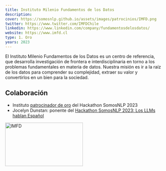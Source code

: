 ```yaml
---
title: Instituto Milenio Fundamentos de los Datos
description:
cover: https://somosnlp.github.io/assets/images/patrocinios/IMFD.png
twitter: https://www.twitter.com/IMFDChile
linkedin: https://www.linkedin.com/company/fundamentosdelosdatos/
website: https://www.imfd.cl
type: 1. Oro
years: 2023
---
```


El Instituto Milenio Fundamentos de los Datos es un centro de referencia, que desarrolla investigación de frontera e interdisciplinaria en torno a los problemas fundamentales en materia de datos. Nuestra misión es ir a la raíz de los datos para comprender su complejidad, extraer su valor y convertirlos en un bien para la sociedad.

## Colaboración

- Instituto [patrocinador de oro](https://somosnlp.org/blog/anuncio-patrocinios-2023) del Hackathon SomosNLP 2023
- Jocelyn Dunstan: ponente del [Hackathon SomosNLP 2023: Los LLMs hablan Español](https://somosnlp.org/blog/hackathon-2023)

<div class="flex justify-center">
    <img alt="IMFD" width="250" height="140" 
    src="https://somosnlp.github.io/assets/images/patrocinios/IMFD.png" />
</div>

